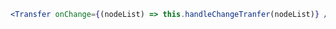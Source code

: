 <!--
 * @Description: In User Settings Edit
 * @Author: your name
 * @Date: 2019-09-09 20:45:18
 * @LastEditTime: 2019-09-09 20:45:30
 * @LastEditors: Please set LastEditors
 -->
``` jsx
<Transfer onChange={(nodeList) => this.handleChangeTranfer(nodeList)} />
```
